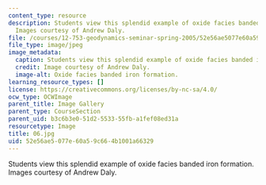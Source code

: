 ```yaml
---
content_type: resource
description: Students view this splendid example of oxide facies banded iron formation.
  Images courtesy of Andrew Daly.
file: /courses/12-753-geodynamics-seminar-spring-2005/52e56ae5077e60a59c664b1001a66329_06.jpg
file_type: image/jpeg
image_metadata:
  caption: Students view this splendid example of oxide facies banded iron formation.
  credit: Image courtesy of Andrew Daly.
  image-alt: Oxide facies banded iron formation.
learning_resource_types: []
license: https://creativecommons.org/licenses/by-nc-sa/4.0/
ocw_type: OCWImage
parent_title: Image Gallery
parent_type: CourseSection
parent_uid: b3c6b3e0-51d2-5533-55fb-a1fef08ed31a
resourcetype: Image
title: 06.jpg
uid: 52e56ae5-077e-60a5-9c66-4b1001a66329
---
```

Students view this splendid example of oxide facies banded iron formation. Images courtesy of Andrew Daly.